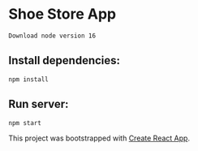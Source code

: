 # Shoe Store App

```
Download node version 16
```

## Install dependencies:

```
npm install
```

## Run server:

```
npm start
```

This project was bootstrapped with [Create React App](https://github.com/facebook/create-react-app).
